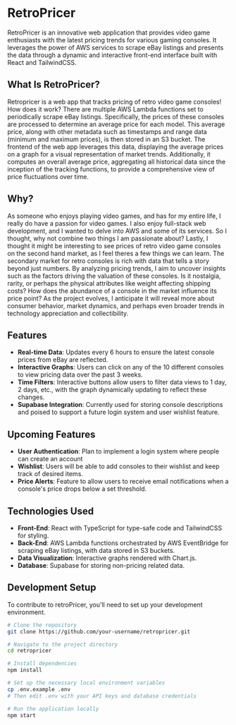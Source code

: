 # RetroPricer

RetroPricer is an innovative web application that provides video game enthusiasts with the latest pricing trends for various gaming consoles. It leverages the power of AWS services to scrape eBay listings and presents the data through a dynamic and interactive front-end interface built with React and TailwindCSS.

## What Is RetroPricer?
Retropricer is a web app that tracks pricing of retro video game consoles! How does it work? There are multiple AWS Lambda functions set to periodically scrape eBay listings. Specifically, the prices of these consoles are processed to determine an average price for each model. This average price, along with other metadata such as timestamps and range data (minimum and maximum prices), is then stored in an S3 bucket. The frontend of the web app leverages this data, displaying the average prices on a graph for a visual representation of market trends. Additionally, it computes an overall average price, aggregating all historical data since the inception of the tracking functions, to provide a comprehensive view of price fluctuations over time.

## Why? 
As someone who enjoys playing video games, and has for my entire life, I really do have a passion for video games. I also enjoy full-stack web development, and I wanted to delve into AWS and some of its services. So I thought, why not combine two things I am passionate about? Lastly, I thought it might be interesting to see prices of retro video game consoles on the second hand market, as I feel theres a few things we can learn. The secondary market for retro consoles is rich with data that tells a story beyond just numbers. By analyzing pricing trends, I aim to uncover insights such as the factors driving the valuation of these consoles. Is it nostalgia, rarity, or perhaps the physical attributes like weight affecting shipping costs? How does the abundance of a console in the market influence its price point? As the project evolves, I anticipate it will reveal more about consumer behavior, market dynamics, and perhaps even broader trends in technology appreciation and collectibility. 

## Features

- **Real-time Data**: Updates every 6 hours to ensure the latest console prices from eBay are reflected.
- **Interactive Graphs**: Users can click on any of the 10 different consoles to view pricing data over the past 3 weeks.
- **Time Filters**: Interactive buttons allow users to filter data views to 1 day, 2 days, etc., with the graph dynamically updating to reflect these changes.
- **Supabase Integration**: Currently used for storing console descriptions and poised to support a future login system and user wishlist feature.

## Upcoming Features

- **User Authentication**: Plan to implement a login system where people can create an account
- **Wishlist**: Users will be able to add consoles to their wishlist and keep track of desired items.
- **Price Alerts**: Feature to allow users to receive email notifications when a console's price drops below a set threshold.

## Technologies Used

- **Front-End**: React with TypeScript for type-safe code and TailwindCSS for styling.
- **Back-End**: AWS Lambda functions orchestrated by AWS EventBridge for scraping eBay listings, with data stored in S3 buckets.
- **Data Visualization**: Interactive graphs rendered with Chart.js.
- **Database**: Supabase for storing non-pricing related data.

## Development Setup

To contribute to retroPricer, you'll need to set up your development environment.

```bash
# Clone the repository
git clone https://github.com/your-username/retropricer.git

# Navigate to the project directory
cd retropricer

# Install dependencies
npm install

# Set up the necessary local environment variables
cp .env.example .env
# Then edit .env with your API keys and database credentials

# Run the application locally
npm start
